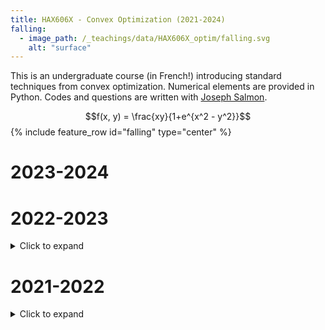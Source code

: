 ```yaml
---
title: HAX606X - Convex Optimization (2021-2024)
falling:
  - image_path: /_teachings/data/HAX606X_optim/falling.svg
    alt: "surface"
---
```


This is an undergraduate course (in French!) introducing standard techniques from convex optimization. Numerical elements are provided in Python. Codes and questions are written with [Joseph Salmon](http://josephsalmon.eu).

$$f(x, y) = \frac{xy}{1+e^{x^2 - y^2}}$$
{% include feature_row id="falling" type="center" %}

# 2023-2024


# 2022-2023

<details>
<summary> Click to expand </summary>
<h2> TP0: Installations </h2>
<ul>
<li> sujet: <a href="{{ site.url }}/_teachings/HAX606X_optim/2023/tp0_quarto.html">[installation]</a> </li>
</ul>

<h2> TP1: Introduction to Python </h2>
<ul>
<li> sujet: <a href="{{ site.url }}/_teachings/HAX606X_optim/2023/tp1_quarto.html">[prise en main]</a> </li>
</ul>

<h2> TP2: Algorithmes d’optimisation 1D </h2>
<ul>
<li> sujet: <a href="{{ site.url }}/_teachings/HAX606X_optim/2023/tp2_quarto.html">[optimisation 1D]</a> </li>
</ul>

<h2> TP3: Méthode de descente de gradient </h2>
<ul>
<li> sujet: <a href="{{ site.url }}/_teachings/HAX606X_optim/2023/tp3_quarto.html">[sujet descente]</a> </li>
  <li> Fichiers widgets: <a href="{{ site.url }}/_teachings/HAX606X_optim/2023/dico_math_functions.py">[fonctions]</a> <a href="{{ site.url }}/_teachings/HAX606X_optim/2023/widget_level_set.py">[widget_level_set]</a>   <a href="{{ site.url }}/_teachings/HAX606X_optim/2023/widget_convergence.py">[widget_convergence]</a></li>
</ul>

<h2> TP4: Descente de gradient projeté</h2>
<ul>
<li> sujet: <a href="{{ site.url }}/_teachings/HAX606X_optim/2023/tp4_quarto.html">[sujet descente de gradient projeté]</a> </li>
</ul>
</details>

# 2021-2022

<details>
  <summary>Click to expand</summary>

  <h2> TP1: Introduction to Python </h2>

  <li> sujet: <a href="{{ site.url }}/_teachings/HAX606X_optim/2023/tp1_sujet.pdf"> [pdf]</a></li>
  <li> code: <a href="{{ site.url }}/_teachings/HAX606X_optim/2023/tp1_sujet.py">[py]</a> </li>

  <h2> TP2: First 1D algorithms: bissection and golden search methods </h2>

  <li> sujet: <a href="{{ site.url }}/_teachings/HAX606X_optim/2023/tp2_sujet.pdf">[pdf]</a></li>

  <h2> TP3: Gradient descent and coordinate descent </h2>

  <li> sujet: <a href="{{ site.url }}/_teachings/HAX606X_optim/2023/tp3_sujet.pdf">[pdf]</a></li>
  <li> widgets: <a href="{{ site.url }}/_teachings/HAX606X_optim/2023/dico_math_functions.py">[fonctions]</a> <a href="{{ site.url }}/_teachings/HAX606X_optim/2023/widget_level_set.py">[widget_level_set]</a>   <a href="{{ site.url }}/_teachings/HAX606X_optim/2023/widget_convergence.py">[widget_convergence]</a></li>

  It is necessary to have an up-to-date version of matplotlib to run the widgets. Numba and Ipython are also used.
  This is the corner stone of the course !!

  <h2> TP4: Projected gradient descent and application </h2>

  <li> sujet: <a href="{{ site.url }}/_teachings/HAX606X_optim/2023/tp4_sujet.pdf">[pdf]</a></li>
  <li> widgets: <a href="{{ site.url }}/_teachings/HAX606X_optim/2023/dico_math_functions.py">[fonctions]</a> <a href="{{ site.url }}/_teachings/HAX606X_optim/2023/widget_level_set.py">[widget_level_set]</a>   <a href="{{ site.url }}/_teachings/HAX606X_optim/2023/widget_convergence.py"> [widget_convergence]</a> (same as TP3, but still relevant!) </li>
  <li> dataset: <a href="{{ site.url }}/_teachings/HAX606X_optim/2023/datasets/Iowa_Liquor_tp.csv">[iowa_alcohol]</a></li>
  <li> script with dataset: <a href="{{ site.url }}/_teachings/HAX606X_optim/2023/script_season.py">[alcohol_script]</a></li>

  The dataset available here is an already preprocessed and subdataset of the original IowaLiquor dataset (link in the alcohol script file).


</details>
